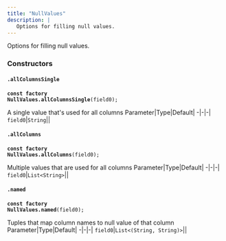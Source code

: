 ```yaml
---
title: "NullValues"
description: |
   Options for filling null values.
---
```

 Options for filling null values.

### Constructors
#### `.allColumnsSingle`
<code><strong>const factory NullValues.allColumnsSingle</strong>(field0);</code>

 A single value that's used for all columns
Parameter|Type|Default|
-|-|-|
`field0`|<code>String</code>||
#### `.allColumns`
<code><strong>const factory NullValues.allColumns</strong>(field0);</code>

 Multiple values that are used for all columns
Parameter|Type|Default|
-|-|-|
`field0`|<code>List\<String></code>||
#### `.named`
<code><strong>const factory NullValues.named</strong>(field0);</code>

 Tuples that map column names to null value of that column
Parameter|Type|Default|
-|-|-|
`field0`|<code>List\<(String, String)></code>||


